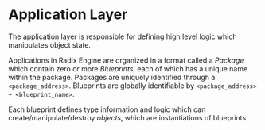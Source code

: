 # Application Layer

The application layer is responsible for defining high level logic which manipulates 
object state.

Applications in Radix Engine are organized in a format called a *Package* which contain zero or
more *Blueprints*, each of which has a unique name within the package. Packages are uniquely identified
through a `<package_address>`. Blueprints are globally identifiable by `<package_address> + <blueprint_name>`.

Each blueprint defines type information and logic which can create/manipulate/destroy *objects*,
which are instantiations of blueprints.


